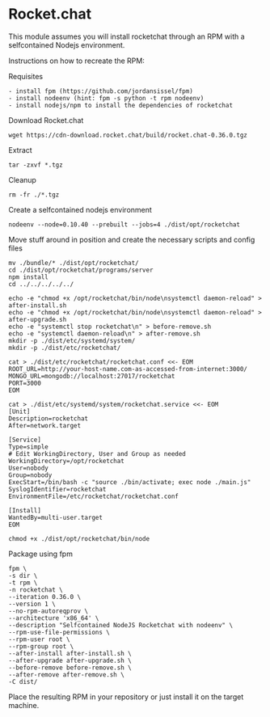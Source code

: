 # Rocket.chat

This module assumes you will install rocketchat through an RPM with a selfcontained Nodejs environment.

Instructions on how to recreate the RPM:

Requisites
```
- install fpm (https://github.com/jordansissel/fpm)
- install nodeenv (hint: fpm -s python -t rpm nodeenv)
- install nodejs/npm to install the dependencies of rocketchat
```

Download Rocket.chat
```
wget https://cdn-download.rocket.chat/build/rocket.chat-0.36.0.tgz
```
Extract
```
tar -zxvf *.tgz
```
Cleanup
```
rm -fr ./*.tgz
```
Create a selfcontained nodejs environment
```
nodeenv --node=0.10.40 --prebuilt --jobs=4 ./dist/opt/rocketchat
```
Move stuff around in position and create the necessary scripts and config files
```
mv ./bundle/* ./dist/opt/rocketchat/
cd ./dist/opt/rocketchat/programs/server
npm install
cd ../../../../../

echo -e "chmod +x /opt/rocketchat/bin/node\nsystemctl daemon-reload" > after-install.sh
echo -e "chmod +x /opt/rocketchat/bin/node\nsystemctl daemon-reload" > after-upgrade.sh
echo -e "systemctl stop rocketchat\n" > before-remove.sh
echo -e "systemctl daemon-reload\n" > after-remove.sh
mkdir -p ./dist/etc/systemd/system/
mkdir -p ./dist/etc/rocketchat/

cat > ./dist/etc/rocketchat/rocketchat.conf <<- EOM
ROOT_URL=http://your-host-name.com-as-accessed-from-internet:3000/
MONGO_URL=mongodb://localhost:27017/rocketchat
PORT=3000
EOM

cat > ./dist/etc/systemd/system/rocketchat.service <<- EOM
[Unit]
Description=rocketchat
After=network.target

[Service]
Type=simple
# Edit WorkingDirectory, User and Group as needed
WorkingDirectory=/opt/rocketchat
User=nobody
Group=nobody
ExecStart=/bin/bash -c "source ./bin/activate; exec node ./main.js"
SyslogIdentifier=rocketchat
EnvironmentFile=/etc/rocketchat/rocketchat.conf

[Install]
WantedBy=multi-user.target
EOM

chmod +x ./dist/opt/rocketchat/bin/node

```
Package using fpm
```
fpm \
-s dir \
-t rpm \
-n rocketchat \
--iteration 0.36.0 \
--version 1 \
--no-rpm-autoreqprov \
--architecture 'x86_64' \
--description "Selfcontained NodeJS Rocketchat with nodeenv" \
--rpm-use-file-permissions \
--rpm-user root \
--rpm-group root \
--after-install after-install.sh \
--after-upgrade after-upgrade.sh \
--before-remove before-remove.sh \
--after-remove after-remove.sh \
-C dist/
```
Place the resulting RPM in your repository or just install it on the target machine.
